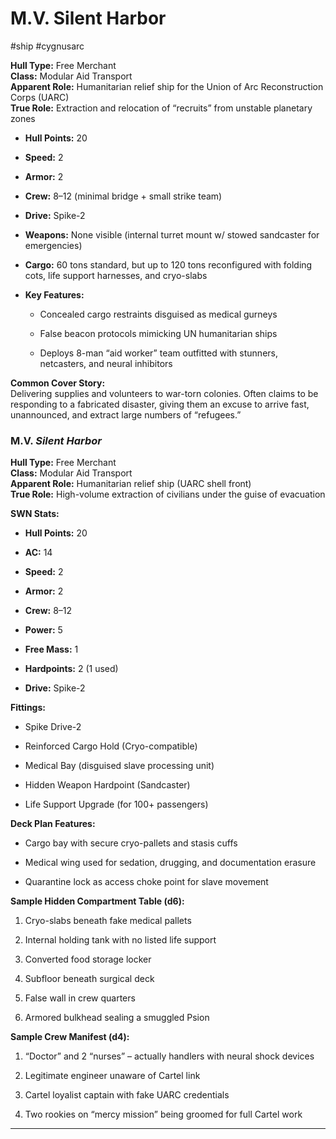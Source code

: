 # M.V.  Silent Harbor
#ship #cygnusarc 

**Hull Type:** Free Merchant  
**Class:** Modular Aid Transport  
**Apparent Role:** Humanitarian relief ship for the Union of Arc Reconstruction Corps (UARC)  
**True Role:** Extraction and relocation of “recruits” from unstable planetary zones

- **Hull Points:** 20
    
- **Speed:** 2
    
- **Armor:** 2
    
- **Crew:** 8–12 (minimal bridge + small strike team)
    
- **Drive:** Spike-2
    
- **Weapons:** None visible (internal turret mount w/ stowed sandcaster for emergencies)
    
- **Cargo:** 60 tons standard, but up to 120 tons reconfigured with folding cots, life support harnesses, and cryo-slabs
    
- **Key Features:**
    
    - Concealed cargo restraints disguised as medical gurneys
        
    - False beacon protocols mimicking UN humanitarian ships
        
    - Deploys 8-man “aid worker” team outfitted with stunners, netcasters, and neural inhibitors
        

**Common Cover Story:**  
Delivering supplies and volunteers to war-torn colonies. Often claims to be responding to a fabricated disaster, giving them an excuse to arrive fast, unannounced, and extract large numbers of “refugees.”


### **M.V.** _**Silent Harbor**_

**Hull Type:** Free Merchant  
**Class:** Modular Aid Transport  
**Apparent Role:** Humanitarian relief ship (UARC shell front)  
**True Role:** High-volume extraction of civilians under the guise of evacuation

**SWN Stats:**

- **Hull Points:** 20
    
- **AC:** 14
    
- **Speed:** 2
    
- **Armor:** 2
    
- **Crew:** 8–12
    
- **Power:** 5
    
- **Free Mass:** 1
    
- **Hardpoints:** 2 (1 used)
    
- **Drive:** Spike-2
    

**Fittings:**

- Spike Drive-2
    
- Reinforced Cargo Hold (Cryo-compatible)
    
- Medical Bay (disguised slave processing unit)
    
- Hidden Weapon Hardpoint (Sandcaster)
    
- Life Support Upgrade (for 100+ passengers)
    

**Deck Plan Features:**

- Cargo bay with secure cryo-pallets and stasis cuffs
    
- Medical wing used for sedation, drugging, and documentation erasure
    
- Quarantine lock as access choke point for slave movement
    

**Sample Hidden Compartment Table (d6):**

1. Cryo-slabs beneath fake medical pallets
    
2. Internal holding tank with no listed life support
    
3. Converted food storage locker
    
4. Subfloor beneath surgical deck
    
5. False wall in crew quarters
    
6. Armored bulkhead sealing a smuggled Psion
    

**Sample Crew Manifest (d4):**

1. “Doctor” and 2 “nurses” – actually handlers with neural shock devices
    
2. Legitimate engineer unaware of Cartel link
    
3. Cartel loyalist captain with fake UARC credentials
    
4. Two rookies on “mercy mission” being groomed for full Cartel work
    

---